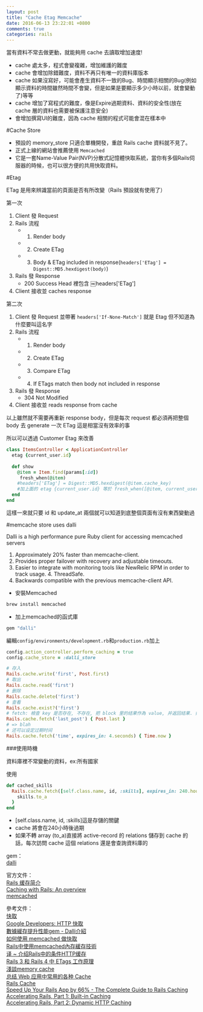 ```yaml
---
layout: post
title: "Cache Etag Memcache"
date: 2016-06-13 23:22:01 +0800
comments: true
categories: rails
---
```


當有資料不常去做更動，就能夠用 cache 去讀取增加速度!

<!-- more -->

* cache 處太多，程式會變複雜，增加維護的難度
* cache 會增加除錯難度，資料不再只有唯一的資料庫版本
* cache 如果沒寫好，可能會產生資料不一致的Bug、時間顯示相關的Bug(例如顯示資料的時間雖然時間不會變，但是如果是要顯示多少小時以前，就會變動了)等等
* cache 增加了寫程式的難度，像是Expire過期資料、資料的安全性(放在cache 層的資料也需要被保護注意安全)
* 會增加撰寫UI的難度，因為 cache 相關的程式可能會混在樣本中

#Cache Store

* 預設的 memory_store 只適合單機開發，重啟 Rails cache 資料就不見了。
* 正式上線的網站會推薦使用 `Memcached`  
* 它是一套Name-Value Pair(NVP)分散式記憶體快取系統，當你有多個Rails伺服器的時候，也可以很方便的共用快取資料。


#Etag

ETag 是用來辨識當前的頁面是否有所改變（Rails 預設就有使用了）

第一次  

1. Client 發 Request
2. Rails 流程
	* 1. Render body
	* 2. Create ETag
	* 3. Body & ETag included in response(`headers['ETag'] = Digest::MD5.hexdigest(body)`)
3. Rails 發 Response
	* 200 Success Head 裡包含 ￼headers['ETag'] 
4. Client 接收並 caches response

第二次

1. Client 發 Request 並帶著 `headers['If-None-Match']` 就是 Etag 但不知道為什麼要叫這名字
2. Rails 流程
	* 1. Render body
	* 2. Create ETag
	* 3. Compare ETag
	* 4. If ETags match then body not included in response
3. Rails 發 Response
	* 304 Not Modified
4. Client 接收並 reads response from cache

以上雖然就不需要再重新 response body，但是每次 request 都必須再把整個 body 去 generate 一次 ETag 這是相當沒有效率的事

所以可以透過 Customer Etag 來改善

```ruby
class ItemsController < ApplicationController
  etag {current_user.id}
    def show    @item = Item.find(params[:id])￼    fresh_when(@item)
	#headers['ETag'] = Digest::MD5.hexdigest(@item.cache_key)
	#加上面的 etag {current_user.id} 等於 fresh_when([@item, current_user.id])，可以有更多參數去判斷是否有改變  endend
```

這樣一來就只要 id 和 update_at 兩個就可以知道到底整個頁面有沒有東西變動過
	

#memcache store uses dalli

Dalli is a high performance pure Ruby client for accessing memcached servers

1. Approximately 20% faster than memcache-client.
2. Provides proper failover with recovery and adjustable timeouts.
3. Easier to integrate with monitoring tools like NewRelic RPM in order to track usage. 4. ThreadSafe.
5. Backwards compatible with the previous memcache-client API.


* 安裝Memcached

```ruby
brew install memcached
```

* 加上memcached的函式庫

```ruby
gem "dalli"
```

編輯`config/environments/development.rb`和`production.rb`加上

```ruby
config.action_controller.perform_caching = true
config.cache_store = :dalli_store
```

```ruby
# 存入
Rails.cache.write('first', Post.first)
# 取出
Rails.cache.read('first')
# 删除
Rails.cache.delete('first')
# 查看
Rails.cache.exist?('first')
# fetch: 檢查 key 是否存在, 不存在, 把 block 里的结果作為 value, 并返回结果. 如果存在, 就不去執行 block 的内容
Rails.cache.fetch('last_post') { Post.last }
# => blah
# 还可以设定过期时间
Rails.cache.fetch('time', expires_in: 4.seconds) { Time.now }
```

###使用時機

資料庫裡不常變動的資料，ex:所有國家

使用

```ruby
def cached_skills
  Rails.cache.fetch([self.class.name, id, :skills], expires_in: 240.hours) {
    skills.to_a
  }
end
```

* [self.class.name, id, :skills]這是存儲的關鍵
* cache 將會在240小時後過期
* 如果不轉 array (to_a)直接將 active-record 的 relations 儲存到 cache 的話，每次訪問 cache 這個 relations 還是會查詢資料庫的


gem：  
[dalli](https://github.com/petergoldstein/dalli)

官方文件：  
[Rails 缓存简介](http://guides.ruby-china.org/caching_with_rails.html)  
[Caching with Rails: An overview](http://guides.rubyonrails.org/caching_with_rails.html)  
[memcached](https://memcached.org/)

參考文件：  
[快取](https://ihower.tw/rails4/caching.html)  
[Google Developers: HTTP 快取](https://developers.google.com/web/fundamentals/performance/optimizing-content-efficiency/http-caching)  
[數據緩存提升性能gem - Dalli介紹](http://grantcss.com/blog/2014/12/04/introduce-dalli/)  
[如何使用 memcached 做快取](https://ihower.tw/blog/archives/1768)  
[Rails中使用memcached內存緩存技術](https://danielzhangqinglong.github.io/2015/03/19/rails-caching/)  
[译 ~ 介绍Rails中的条件HTTP缓存](https://danielzhangqinglong.github.io/2015/04/03/intro-http-caching-with-rails/)  
[Rails 3 和 Rails 4 中 ETags 工作原理](https://ruby-china.org/topics/24996)  
[淺談memory cache](http://enginechang.logdown.com/posts/249025-discussion-on-memory-cache)  
[总结 Web 应用中常用的各种 Cache](https://ruby-china.org/topics/19389)  
[Rails Cache](http://rails-everyday.group.iteye.com/group/wiki/1160)  
[Speed Up Your Rails App by 66% - The Complete Guide to Rails Caching](https://www.nateberkopec.com/2015/07/15/the-complete-guide-to-rails-caching.html)  
[Accelerating Rails, Part 1: Built-in Caching](https://www.fastly.com/blog/accelerating-rails-part-1-built-caching)  
[Accelerating Rails, Part 2: Dynamic HTTP Caching](https://www.fastly.com/blog/accelerating-rails-part-2-dynamic-http-caching)